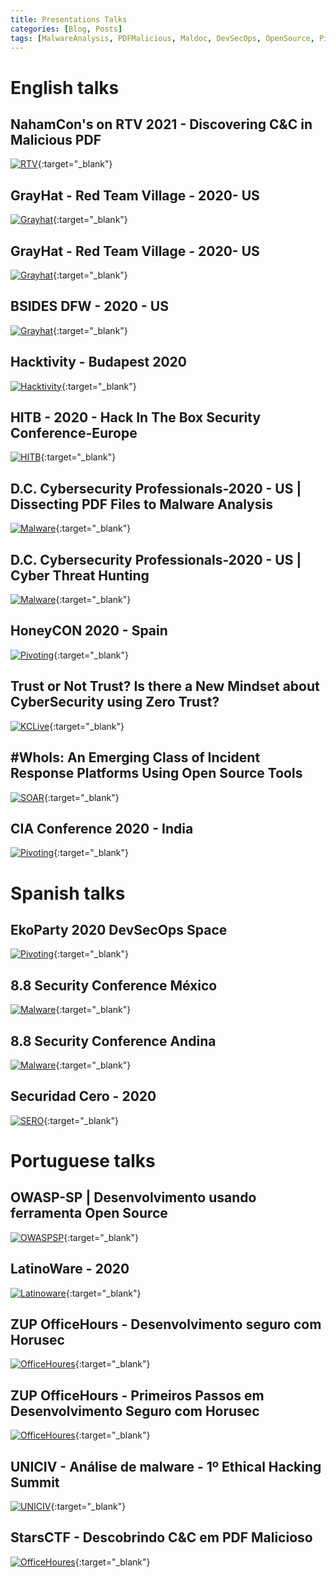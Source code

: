 ```yaml
---
title: Presentations Talks
categories: [Blog, Posts]
tags: [MalwareAnalysis, PDFMalicious, Maldoc, DevSecOps, OpenSource, Pivoting, DevSecOps, SAST]
---
```

# **English talks**

## NahamCon's on RTV 2021 - Discovering C&C in Malicious PDF

[![RTV](http://img.youtube.com/vi/mJZCNqcO10A/0.jpg)](http://www.youtube.com/watch?v=mJZCNqcO10A "Discovering C&C in Malicious PDFs"){:target="_blank"}

## GrayHat - Red Team Village - 2020- US

[![Grayhat](http://img.youtube.com/vi/nxlqxLWO16k/0.jpg)](https://www.youtube.com/watch?v=nxlqxLWO16k "RTV"){:target="_blank"}

## GrayHat - Red Team Village - 2020- US

[![Grayhat](http://img.youtube.com/vi/id7phzfgumg/0.jpg)](https://www.youtube.com/watch?v=id7phzfgumg "RTV"){:target="_blank"}

## BSIDES DFW - 2020 - US

[![Grayhat](http://img.youtube.com/vi/oWkgyPgAMsg/0.jpg)](https://www.youtube.com/watch?v=oWkgyPgAMsg "RTV"){:target="_blank"}


## Hacktivity - Budapest 2020

[![Hacktivity](http://img.youtube.com/vi/-h34cWIf9T8/0.jpg)](http://www.youtube.com/watch?v=-h34cWIf9T8 "Hacktivity"){:target="_blank"}

## HITB - 2020 - Hack In The Box Security Conference-Europe

[![HITB](http://img.youtube.com/vi/0pp6xcFsXgE/0.jpg)](https://www.youtube.com/watch?v=0pp6xcFsXgE "HITB"){:target="_blank"}

## D.C. Cybersecurity Professionals-2020 - US | Dissecting PDF Files to Malware Analysis

[![Malware](http://img.youtube.com/vi/yAjvfTYEhOw/0.jpg)](https://www.youtube.com/watch?v=yAjvfTYEhOw "Malware"){:target="_blank"}

## D.C. Cybersecurity Professionals-2020 - US | Cyber Threat Hunting

[![Malware](http://img.youtube.com/vi/9S41xfTGQDo/0.jpg)](https://www.youtube.com/watch?v=9S41xfTGQDo "Malware"){:target="_blank"}

## HoneyCON 2020 - Spain 

[![Pivoting](http://img.youtube.com/vi/U_6Ko2nQ7s4/0.jpg)](https://www.youtube.com/watch?v=U_6Ko2nQ7s4 "Pivoting"){:target="_blank"}

## Trust or Not Trust? Is there a New Mindset about CyberSecurity using Zero Trust?

[![KCLive](http://img.youtube.com/vi/isC6YlcdG6w/0.jpg)](http://www.youtube.com/watch?v=isC6YlcdG6w "Trust or Not Trust? Is there a New Mindset about CyberSecurity using Zero Trust?"){:target="_blank"}

## #WhoIs​: An Emerging Class of Incident Response Platforms Using Open Source Tools

[![SOAR](http://img.youtube.com/vi/uV27GEIRRBA/0.jpg)](http://www.youtube.com/watch?v=uV27GEIRRBA "KCLive"){:target="_blank"}

## CIA Conference 2020 - India 

[![Pivoting](http://img.youtube.com/vi/NVXpBy3RNTE/0.jpg)](https://www.youtube.com/watch?v=NVXpBy3RNTE "CIA"){:target="_blank"}

# **Spanish talks**

## EkoParty 2020 DevSecOps Space

[![Pivoting](http://img.youtube.com/vi/AJj3qKVIZDA/0.jpg)](https://www.youtube.com/watch?v=AJj3qKVIZDA "CIA"){:target="_blank"}

## 8.8 Security Conference México

[![Malware](http://img.youtube.com/vi/GTQhBB7g9-o/0.jpg)](https://youtu.be/GTQhBB7g9-o?t=12748 "Malware"){:target="_blank"}

## 8.8 Security Conference Andina

[![Malware](http://img.youtube.com/vi/ga3KIqILWV4/0.jpg)](https://youtu.be/ga3KIqILWV4?t=7006 "Malware"){:target="_blank"}

## Securidad Cero - 2020

[![SERO](http://img.youtube.com/vi/k1IhTUIBRGY/0.jpg)](https://www.youtube.com/watch?v=k1IhTUIBRGY "SERO"){:target="_blank"}

# **Portuguese talks**

## OWASP-SP | Desenvolvimento usando ferramenta Open Source

[![OWASPSP](http://img.youtube.com/vi/nG2g5BW7ZjA/0.jpg)](https://www.youtube.com/watch?v=nG2g5BW7ZjA "OWASP"){:target="_blank"}

## LatinoWare - 2020

[![Latinoware](http://img.youtube.com/vi/F2ClgsBZiFk/0.jpg)](https://www.youtube.com/watch?v=F2ClgsBZiFk "Latinoware"){:target="_blank"}

## ZUP OfficeHours - Desenvolvimento seguro com Horusec

[![OfficeHoures](http://img.youtube.com/vi/ta9LoNDg_lc/0.jpg)](hhttps://www.youtube.com/watch?v=ta9LoNDg_lc "ZUP"){:target="_blank"}

## ZUP OfficeHours - Primeiros Passos em Desenvolvimento Seguro com Horusec

[![OfficeHoures](http://img.youtube.com/vi/X2_HLDWfeY8/0.jpg)](https://www.youtube.com/watch?v=X2_HLDWfeY8 "ZUP"){:target="_blank"}

## UNICIV - Análise de malware - 1º Ethical Hacking Summit 

[![UNICIV](http://img.youtube.com/vi/TGNtFUkmdBg/0.jpg)](https://www.youtube.com/watch?v=TGNtFUkmdBg "UNICIV"){:target="_blank"}

## StarsCTF - Descobrindo C&C em PDF Malicioso

[![OfficeHoures](http://img.youtube.com/vi/IqFOL7etSCc/0.jpg)](https://www.youtube.com/watch?v=IqFOL7etSCc "ZUP"){:target="_blank"}




